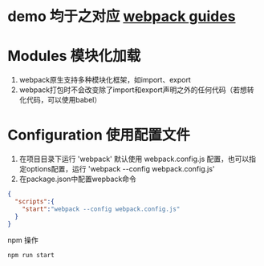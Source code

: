 # demo 均于之对应 [webpack guides](https://webpack.js.org/guides/asset-management/)

# Modules 模块化加载
1. webpack原生支持多种模块化框架，如import、export
1. webpack打包时不会改变除了import和export声明之外的任何代码（若想转化代码，可以使用babel）

# Configuration 使用配置文件
1. 在项目目录下运行 'webpack' 默认使用 webpack.config.js 配置，也可以指定options配置，运行 'webpack --config webpack.config.js'
2. 在package.json中配置wepback命令
```json
{
  "scripts":{
    "start":"webpack --config webpack.config.js"
  }
}
```
npm 操作
```bash
npm run start
```
